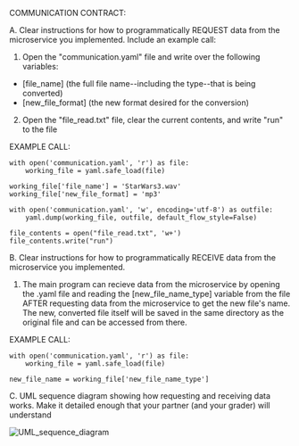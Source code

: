 COMMUNICATION CONTRACT:

A. Clear instructions for how to programmatically REQUEST data from the microservice you implemented. Include an example call:
1. Open the "communication.yaml" file and write over the following variables:
- [file_name] (the full file name--including the type--that is being converted)
- [new_file_format] (the new format desired for the conversion)

2. Open the "file_read.txt" file, clear the current contents, and write "run" to the file

EXAMPLE CALL:

    with open('communication.yaml', 'r') as file:
        working_file = yaml.safe_load(file)
    
    working_file['file_name'] = 'StarWars3.wav'
    working_file['new_file_format] = 'mp3'

    with open('communication.yaml', 'w', encoding='utf-8') as outfile:
        yaml.dump(working_file, outfile, default_flow_style=False)

    file_contents = open("file_read.txt", 'w+')
    file_contents.write("run")


B. Clear instructions for how to programmatically RECEIVE data from the microservice you implemented.
1. The main program can recieve data from the microservice by opening the .yaml file and reading the [new_file_name_type] variable from the file AFTER requesting data from the microservice to get the new file's name.
The new, converted file itself will be saved in the same directory as the original file and can be accessed from there.

EXAMPLE CALL:

    with open('communication.yaml', 'r') as file:
        working_file = yaml.safe_load(file)
    
    new_file_name = working_file['new_file_name_type']


C. UML sequence diagram showing how requesting and receiving data works. Make it detailed enough that your partner (and your grader) will understand

![UML_sequence_diagram](https://github.com/hendera2/CS361_microservice/assets/102428207/486c50e3-9c5c-4b3d-b93f-65d75e1c9c6c)


